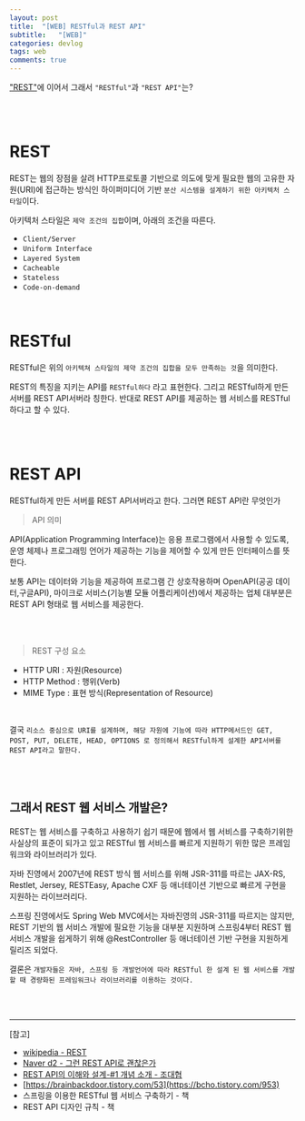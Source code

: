 ```yaml
---
layout: post
title:  "[WEB] RESTful과 REST API"
subtitle:   "[WEB]"
categories: devlog
tags: web
comments: true
---
```


["REST"](https://linked2ev.github.io/devlog/2019/10/06/WEB-REST-is-the-independent-evolution-of-the-web/)에 이어서 그래서 `"RESTful"`과 `"REST API"`는?

<br><br>

# REST

REST는 웹의 장점을 살려 HTTP프로토콜 기반으로 의도에 맞게 필요한 웹의 고유한 자원(URI)에 접근하는 방식인 하이퍼미디어 기반 `분산 시스템을 설계하기 위한 아키텍처 스타일`이다.

아키텍처 스타일은 `제약 조건의 집합`이며, 아래의 조건을 따른다.

- `Client/Server`
- `Uniform Interface`
- `Layered System`
- `Cacheable`
- `Stateless`
- `Code-on-demand`

<br>

# RESTful

RESTful은 위의 `아키텍쳐 스타일의 제약 조건의 집합을 모두 만족하는 것`을 의미한다.

REST의 특징을 지키는 API를 `RESTful하다` 라고 표현한다. 그리고 RESTful하게 만든 서버를 REST API서버라 칭한다. 반대로 REST API를 제공하는 웹 서비스를 RESTful하다고 할 수 있다.

<br><br>


# REST API

RESTful하게 만든 서버를 REST API서버라고 한다. 그러면 REST API란 무엇인가

> API 의미

API(Application Programming Interface)는 응용 프로그램에서 사용할 수 있도록, 운영 체제나 프로그래밍 언어가 제공하는 기능을 제어할 수 있게 만든 인터페이스를 뜻한다. 

보통 API는 데이터와 기능을 제공하여 프로그램 간 상호작용하며 OpenAPI(공공 데이터,구글API), 마이크로 서비스(기능별 모듈 어플리케이션)에서 제공하는 업체 대부분은 REST API 형태로 웹 서비스를 제공한다.

<br><br>

> REST 구성 요소

- HTTP URI : 자원(Resource)
- HTTP Method : 행위(Verb)
- MIME Type : 표현 방식(Representation of Resource)

<br>

결국 `리소스 중심으로 URI를 설계하며, 해당 자원에 기능에 따라 HTTP메서드인 GET, POST, PUT, DELETE, HEAD, OPTIONS 로 정의해서 RESTful하게 설계한 API서버를  REST API라고 말한다.`

<br><br>


## 그래서 REST 웹 서비스 개발은?

REST는 웹 서비스를 구축하고 사용하기 쉽기 때문에 웹에서 웹 서비스를 구축하기위한 사실상의 표준이 되가고 있고 RESTful 웹 서비스를 빠르게 지원하기 위한 많은 프레임워크와 라이브러리가 있다.

자바 진영에서 2007년에 REST 방식 웹 서비스를 위해 JSR-311를 따르는 JAX-RS, Restlet, Jersey, RESTEasy, Apache CXF 등 애너테이션 기반으로 빠르게 구현을 지원하는 라이브러리다.

스프링 진영에서도 Spring Web MVC에서는 자바진영의 JSR-311를 따르지는 않지만, REST 기반의 웹 서비스 개발에 필요한 기능을 대부분 지원하며 스프링4부터 REST 웹 서비스 개발을 쉽게하기 위해 @RestController 등 애너테이션 기반 구현을 지원하게 릴리즈 되었다.

결론은 `개발자들은 자바, 스프링 등 개발언어에 따라 RESTful 한 설계 된 웹 서비스를 개발 할 때 경량화된 프레임워크나 라이브러리를 이용하는 것이다.`

<br><br>


---
[참고]

- [wikipedia - REST](https://ko.wikipedia.org/wiki/REST)
- [Naver d2 - 그런 REST API로 괜찮은가](https://www.youtube.com/watch?v=RP_f5dMoHFc)
- [REST API의 이해와 설계-#1 개념 소개 - 조대협](https://brainbackdoor.tistory.com/53)
- [https://brainbackdoor.tistory.com/53](https://bcho.tistory.com/953)
- 스프링을 이용한 RESTful 웹 서비스 구축하기 - 책
- REST API 디자인 규칙 - 책
